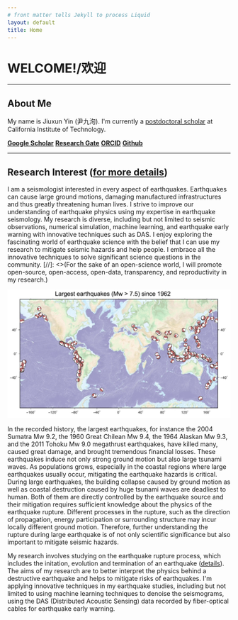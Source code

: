 ```yaml
---
# front matter tells Jekyll to process Liquid
layout: default
title: Home
---
```




# WELCOME!/欢迎
----

## About Me
My name is Jiuxun Yin (尹九洵). I'm currently a [postdoctoral scholar](http://www.seismolab.caltech.edu/yin_j.html) at California Institute of Technology.

[**Google Scholar**](https://scholar.google.com/citations?user=MongEqQAAAAJ&hl=en&oi=sra) 
[**Research Gate**](https://www.researchgate.net/profile/Jiuxun_Yin) 
[**ORCID**](https://orcid.org/0000-0003-0641-5680)
[**Github**](https://github.com/yinjiuxun)

----

## Research Interest ([for more details](/pages/research.html))
I am a seismologist interested in every aspect of earthquakes. Earthquakes can cause large ground motions, damaging manufactured infrastructures and thus greatly threatening human lives. I strive to improve our understanding of earthquake physics using my expertise in earthquake seismology. My research is diverse, including but not limited to seismic observations, numerical simulation, machine learning, and earthquake early warning with innovative techniques such as DAS. I enjoy exploring the fascinating world of earthquake science with the belief that I can use my research to mitigate seismic hazards and help people. I embrace all the innovative techniques to solve significant science questions in the community. [//]: <>(For the sake of an open-science world, I will promote open-source, open-access, open-data, transparency, and reproductivity in my research.)

![large earthquakes (>7.5) since 1962](/assets/large_earthquakes.jpg)

In the recorded history, the largest earthquakes, for instance the 2004 Sumatra Mw 9.2, the 1960 Great Chilean Mw 9.4, the 1964 Alaskan Mw 9.3, and the 2011 Tohoku Mw 9.0 megathrust earthquakes, have killed many, caused great damage, and brought tremendous financial losses. These earthquakes induce not only strong ground motion but also large tsunami waves. As populations grows, especially in the coastal regions where large earthquakes usually occur, mitigating the earthquake hazards is critical. During large earthquakes, the building collapse caused by ground motion as well as coastal destruction caused by huge tsunami waves are deadliest to human. Both of them are directly controlled by the earthquake source and their mitigation requires sufficient knowledge about the physics of the earthquake rupture. Different processes in the rupture, such as the direction of propagation, energy participation or surrounding structure may incur locally different ground motion. Therefore, further understanding the rupture during large earthquake is of not only scientific significance but also important to mitigate seismic hazards.

My research involves studying on the earthquake rupture process, which includes the initation, evolution and termination of an earthquake ([details](/pages/research.html)). The aims of my research are to better interpret the physics behind a destructive earthquake and helps to mitigate risks of earthquakes. I'm applying innovative techniques in my earthquake studies, including but not limited to using machine learning techniques to denoise the seismograms, using the DAS (Distributed Acoustic Sensing) data recorded by fiber-optical cables for earthquake early warning.
